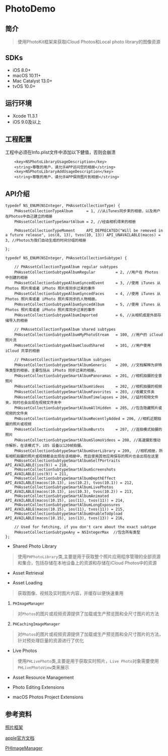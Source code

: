 # PhotoDemo

## 简介

> 使用PhotoKit框架来获取iCloud Photos和Local photo library的图像资源

## SDKs

* iOS 8.0+
* macOS 10.11+
* Mac Catalyst 13.0+
* tvOS 10.0+

## 运行环境

* Xcode 11.3.1
* iOS 9.0及以上

## 工程配置

工程中必须在Info.plist文件中添加以下健值，否则会崩溃

```
    <key>NSPhotoLibraryUsageDescription</key>
    <string>尊敬的用户，请允许APP访问您的相册</string>
    <key>NSPhotoLibraryAddUsageDescription</key>
    <string>尊敬的用户，请允许APP保持图片到相册</string>
```

## API介绍

```
typedef NS_ENUM(NSInteger, PHAssetCollectionType) {
    PHAssetCollectionTypeAlbum      = 1, //从iTunes同步来的相册，以及用户在Photos中自己建立的相册
    PHAssetCollectionTypeSmartAlbum = 2, //经由相机得来的相册

    PHAssetCollectionTypeMoment     API_DEPRECATED("Will be removed in a future release", ios(8, 13), tvos(10, 13)) API_UNAVAILABLE(macos) = 3, //Photos为我们自动生成的时间分组的相册

};

typedef NS_ENUM(NSInteger, PHAssetCollectionSubtype) {
    
    // PHAssetCollectionTypeAlbum regular subtypes
    PHAssetCollectionSubtypeAlbumRegular         = 2, //用户在 Photos 中创建的相册
    PHAssetCollectionSubtypeAlbumSyncedEvent     = 3, //使用 iTunes 从 Photos 照片库或者 iPhoto 照片库同步过来的事件
    PHAssetCollectionSubtypeAlbumSyncedFaces     = 4, //使用 iTunes 从 Photos 照片库或者 iPhoto 照片库同步的人物相册。
    PHAssetCollectionSubtypeAlbumSyncedAlbum     = 5, //使用 iTunes 从 Photos 照片库或者 iPhoto 照片库同步过来的事件
    PHAssetCollectionSubtypeAlbumImported        = 6, //从相机或是外部存储导入的相册
    
    // PHAssetCollectionTypeAlbum shared subtypes
    PHAssetCollectionSubtypeAlbumMyPhotoStream   = 100, //用户的 iCloud 照片流
    PHAssetCollectionSubtypeAlbumCloudShared     = 101, //用户使用 iCloud 共享的相册
    
    // PHAssetCollectionTypeSmartAlbum subtypes
    PHAssetCollectionSubtypeSmartAlbumGeneric    = 200, //文档解释为非特殊类型的相册，主要包括从 iPhoto 同步过来的相册。
    PHAssetCollectionSubtypeSmartAlbumPanoramas  = 201, //相机拍摄的全景照片
    PHAssetCollectionSubtypeSmartAlbumVideos     = 202, //相机拍摄的视频
    PHAssetCollectionSubtypeSmartAlbumFavorites  = 203, //收藏文件夹
    PHAssetCollectionSubtypeSmartAlbumTimelapses = 204, //延时视频文件夹，同时也会出现在视频文件夹中
    PHAssetCollectionSubtypeSmartAlbumAllHidden  = 205, //包含隐藏照片或视频的文件夹
    PHAssetCollectionSubtypeSmartAlbumRecentlyAdded = 206, //相机近期拍摄的照片或视频
    PHAssetCollectionSubtypeSmartAlbumBursts     = 207, //连拍模式拍摄的照片
    PHAssetCollectionSubtypeSmartAlbumSlomoVideos = 208, //高速摄影慢动作解析，在该模式下，iOS 设备以120帧拍摄。
    PHAssetCollectionSubtypeSmartAlbumUserLibrary = 209,  //相机相册，所有相机拍摄的照片或视频都会出现在该相册中，而且使用其他应用保存的照片也会出现在这里
    PHAssetCollectionSubtypeSmartAlbumSelfPortraits API_AVAILABLE(ios(9)) = 210,
    PHAssetCollectionSubtypeSmartAlbumScreenshots API_AVAILABLE(ios(9)) = 211,
    PHAssetCollectionSubtypeSmartAlbumDepthEffect API_AVAILABLE(macos(10.13), ios(10.2), tvos(10.1)) = 212,
    PHAssetCollectionSubtypeSmartAlbumLivePhotos API_AVAILABLE(macos(10.13), ios(10.3), tvos(10.2)) = 213,
    PHAssetCollectionSubtypeSmartAlbumAnimated API_AVAILABLE(macos(10.15), ios(11), tvos(11)) = 214,
    PHAssetCollectionSubtypeSmartAlbumLongExposures API_AVAILABLE(macos(10.15), ios(11), tvos(11)) = 215,
    PHAssetCollectionSubtypeSmartAlbumUnableToUpload API_AVAILABLE(macos(10.15), ios(13), tvos(13)) = 216,

    // Used for fetching, if you don't care about the exact subtype
    PHAssetCollectionSubtypeAny = NSIntegerMax  //包含所有类型
};
```

* Shared Photo Library

> 使用`PHPhotoLibrary`类,主要是用于获取整个照片应用程序管理的全部资源和集合，包括存储在本地设备上的资源和存储在iCloud Photos中的资源

* Asset Retrieval

* Asset Loading

> 获取图像、视频及实时图片内容，并缓存以便快速重用

1. `PHImageManager`

> 对`Photos`的图片或视频资源提供了加载或生产预览图和全尺寸图片的方法

2. `PHCachingImageManager`

> 对`Photos`的图片或视频资源提供了加载或生产预览图和全尺寸图片的方法，针对预处理巨量的资源进行了优化

* Live Photos

> 使用`PHLivePhoto`类,主要是用于获取实时照片，`Live Photo`对象需要使用`PHLivePhotoView`类来展示

* Asset Resource Management

* Photo Editing Extensions

* macOS Photos Project Extensions

## 参考资料

[照片框架](https://objccn.io/issue-21-4/)

[apple官方文档](https://developer.apple.com/documentation/photokit?language=objc)

[PHImageManager](https://nshipster.com/phimagemanager/)

